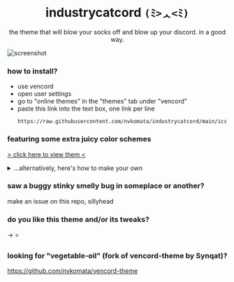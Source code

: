 <div align="center">

# industrycatcord `(ﾐ>ᆺ<ﾐ)`

the theme that will blow your socks off and blow up your discord. in a good way.

</div>

![screenshot](https://github.com/user-attachments/assets/2d5f748b-6745-41db-b299-a929b50c943e)

### how to install?

- use vencord
- open user settings
- go to "online themes" in the "themes" tab under "vencord"
- paste this link into the text box, one link per line
  ```
  https://raw.githubusercontent.com/nvkomata/industrycatcord/main/icc.theme.css
  ```

### featuring some extra juicy color schemes

[> click here to view them <](COLORS.md)

<details>
<summary>...alternatively, here's how to make your own</summary>

---

to make your own, you're gonna need some stuff

1. base theme locked and loaded
2. a template, grab it [here](https://github.com/nvkomata/industrycatcord/blob/main/colors/test.css)
3. text editor (i recommend vencord quickcss for this, so you can immediately see your changes)

color schemes are 2 sets of variables inside a selector `html:root`, divided by an empty line.

variables for the dark theme are suffixed with `-dark` and light variables with `-light`. simply edit the color codes that come after them to change those theme specific colors

![screenshot of quickcss](https://github.com/user-attachments/assets/f26d2161-b042-407b-a694-b84cc44eb070)

---

</details>

### saw a buggy stinky smelly bug in someplace or another?
make an issue on this repo, sillyhead

### do you like this theme and/or its tweaks?
-> ⭐

### looking for "vegetable-oil" (fork of vencord-theme by Synqat)?
https://github.com/nvkomata/vencord-theme
